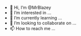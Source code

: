 - 👋 Hi, I’m @MrBlazey
- 👀 I’m interested in ...
- 🌱 I’m currently learning ...
- 💞️ I’m looking to collaborate on ...
- 📫 How to reach me ...

<!---
MrBlazey/MrBlazey is a ✨ special ✨ repository because its `README.md` (this file) appears on your GitHub profile.
You can click the Preview link to take a look at your changes.
--->
